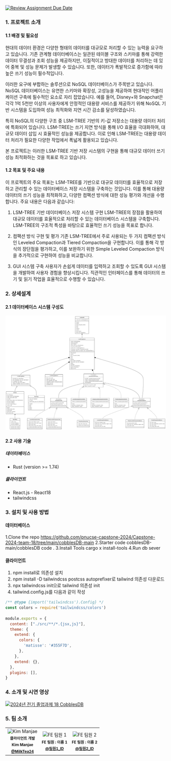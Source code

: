 [![Review Assignment Due Date](https://classroom.github.com/assets/deadline-readme-button-22041afd0340ce965d47ae6ef1cefeee28c7c493a6346c4f15d667ab976d596c.svg)](https://classroom.github.com/a/NJK_cPkH)

### 1. 프로젝트 소개
#### 1.1 배경 및 필요성

현대의 데이터 환경은 다양한 형태의 데이터를 대규모로 처리할 수 있는 능력을 요구하고 있습니다. 기존 관계형 데이터베이스는 일관된 테이블 구조와 스키마를 통해 강력한 데이터 무결성과 조회 성능을 제공하지만, 이질적이고 방대한 데이터를 처리하는 데 있어 중복 및 성능 문제가 발생할 수 있습니다. 또한, 데이터가 폭발적으로 증가함에 따라 높은 쓰기 성능이 필수적입니다.

이러한 요구에 부합하는 솔루션으로 NoSQL 데이터베이스가 주목받고 있습니다. NoSQL 데이터베이스는 유연한 스키마와 확장성, 고성능을 제공하여 현대적인 어플리케이션 구축에 필수적인 요소로 자리 잡았습니다. 예를 들어, Disney+와 Snapchat은 각각 1억 5천만 이상의 사용자에게 안정적인 대용량 서비스를 제공하기 위해 NoSQL 기반 시스템을 도입하여 성능 최적화와 지연 시간 감소를 달성하였습니다.

특히 NoSQL의 다양한 구조 중 LSM-TREE 기반의 키-값 저장소는 대용량 데이터 처리에 특화되어 있습니다. LSM-TREE는 쓰기 지연 방식을 통해 I/O 효율을 극대화하여, 대규모 데이터 삽입 시 효율적인 성능을 제공합니다. 이로 인해 LSM-TREE는 대용량 데이터 처리가 필요한 다양한 작업에서 폭넓게 활용되고 있습니다.

본 프로젝트는 이러한 LSM-TREE 기반 저장 시스템의 구현을 통해 대규모 데이터 쓰기 성능 최적화하는 것을 목표로 하고 있습니다.

#### 1.2 목표 및 주요 내용

이 프로젝트의 주요 목표는 LSM-TREE를 기반으로 대규모 데이터를 효율적으로 저장하고 관리할 수 있는 데이터베이스 저장 시스템을 구축하는 것입니다. 이를 통해 대용량 데이터의 쓰기 성능을 최적화하고, 다양한 컴팩션 방식에 대한 성능 평가와 개선을 수행합니다. 주요 내용은 다음과 같습니다:

1. LSM-TREE 기반 데이터베이스 저장 시스템 구현
LSM-TREE의 장점을 활용하여 대규모 데이터를 효율적으로 처리할 수 있는 데이터베이스 시스템을 구축합니다. LSM-TREE의 구조적 특성을 바탕으로 효율적인 쓰기 성능을 목표로 합니다.

2. 컴팩션 방식 구현 및 평가
기존 LSM-TREE에서 주로 사용되는 두 가지 컴팩션 방식인 Leveled Compaction과 Tiered Compaction을 구현합니다. 이를 통해 각 방식의 장단점을 평가하고, 이를 보완하기 위한 Simple Leveled Compaction 방식을 추가적으로 구현하여 성능을 비교합니다.

3. GUI 시스템 구축
사용자가 손쉽게 데이터를 입력하고 조회할 수 있도록 GUI 시스템을 개발하여 사용자 경험을 향상시킵니다. 직관적인 인터페이스를 통해 데이터의 쓰기 및 읽기 작업을 효율적으로 수행할 수 있습니다.

### 2. 상세설계

#### 2.1 데이터베이스 시스템 구성도

![class-diagram.png](./class-diagram.png)

#### 2.2 사용 기술

##### 데이터베이스

- Rust (version >= 1.74)

##### 클라이언트

- React.js - React18
- tailwindcss

### 3. 설치 및 사용 방법

#### 데이터베이스

1.Clone the repo
  https://github.com/pnucse-capstone-2024/Capstone-2024-team-18/tree/main/cobblesDB-main
2.Starter code
  cobblesDB-main/cobblesDB
  code .
3.Install Tools
  cargo x install-tools
4.Run db sever
  
  

#### 클라이언트

1. npm install로 의존성 설치
2. npm install -D tailwindcss postcss autoprefixer로 tailwind 의존성 다운로드
3. npx tailwindcss init으로 tailwind 의존성 init
4. tailwind.config.js를 다음과 같이 작성

```javascript
/** @type {import('tailwindcss').Config} */
const colors = require('tailwindcss/colors')

module.exports = {
  content: ["./src/**/*.{jsx,js}"],
  theme: {
    extend: {
      colors: {
        'matisse': '#355F7D',
      },
    },
    extend: {},
  },
  plugins: [],
}
```

### 4. 소개 및 시연 영상

[![2024년 전기 졸업과제 18 CobblesDB](https://img.youtube.com/vi/Chjb8tGgkWw/0.jpg)](https://www.youtube.com/watch?v=Chjb8tGgkWw)

### 5. 팀 소개

<table>
  <tbody>
    <tr>
      <td align="center">
          <img src="https://avatars.githubusercontent.com/MilkTea24" width="100px;" alt="Kim Manjae"/><br />
          <sub><b>클라이언트 개발<br/>Kim Manjae<br/><a href="https://github.com/MilkTea24">@MilkTea24</a></b></sub>
        <br />
      </td>
      <td align="center">
          <img src="https://avatars.githubusercontent.com/팀원1_ID" width="100px;" alt="FE 팀원 1"/><br />
          <sub><b>FE 팀원 : 이름 1<br/><a href="https://github.com/팀원1_ID">@팀원1_ID</a></b></sub>
        <br />
      </td>
      <td align="center">
          <img src="https://avatars.githubusercontent.com/팀원2_ID" width="100px;" alt="FE 팀원 2"/><br />
          <sub><b>FE 팀원 : 이름 2<br/><a href="https://github.com/팀원2_ID">@팀원2_ID</a></b></sub>
        <br />
      </td>
    </tr>
  </tbody>
</table>

